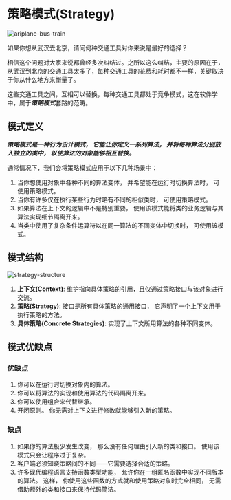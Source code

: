 # 策略模式(Strategy)

![ariplane-bus-train](https://tva1.sinaimg.cn/large/008i3skNgy1gxsrxo8biyj30zk0gowh2.jpg)

如果你想从武汉去北京，请问何种交通工具对你来说是最好的选择？

相信这个问题对大家来说都曾经多次纠结过。之所以这么纠结，主要的原因在于，从武汉到北京的交通工具太多了，每种交通工具的花费和耗时都不一样，关键取决于你从什么地方来衡量了。

这些交通工具之间，互相可以替换，每种交通工具都处于竞争模式，这在软件学中，属于***策略模式***套路的范畴。

## 模式定义

***策略模式是一种行为设计模式， 它能让你定义一系列算法， 并将每种算法分别放入独立的类中， 以使算法的对象能够相互替换。***

通常情况下，我们会将策略模式应用于以下几种场景中：

1. 当你想使用对象中各种不同的算法变体， 并希望能在运行时切换算法时， 可使用策略模式。
2. 当你有许多仅在执行某些行为时略有不同的相似类时， 可使用策略模式。
3. 如果算法在上下文的逻辑中不是特别重要， 使用该模式能将类的业务逻辑与其算法实现细节隔离开来。
4. 当类中使用了复杂条件运算符以在同一算法的不同变体中切换时， 可使用该模式。

## 模式结构

![strategy-structure](https://tva1.sinaimg.cn/large/008i3skNgy1gxss5erjdxj30og0kktae.jpg)

1. **上下文(Context)**: 维护指向具体策略的引用，且仅通过策略接口与该对象进行交流。
2. **策略(Strategy)**: 接口是所有具体策略的通用接口， 它声明了一个上下文用于执行策略的方法。
3. **具体策略(Concrete Strategies)**: 实现了上下文所用算法的各种不同变体。

## 模式优缺点

### 优缺点
1. 你可以在运行时切换对象内的算法。
2. 你可以将算法的实现和使用算法的代码隔离开来。
3. 你可以使用组合来代替继承。
4. 开闭原则。 你无需对上下文进行修改就能够引入新的策略。

### 缺点
1. 如果你的算法极少发生改变， 那么没有任何理由引入新的类和接口。 使用该模式只会让程序过于复杂。
2. 客户端必须知晓策略间的不同——它需要选择合适的策略。
3. 许多现代编程语言支持函数类型功能， 允许你在一组匿名函数中实现不同版本的算法。 这样， 你使用这些函数的方式就和使用策略对象时完全相同， 无需借助额外的类和接口来保持代码简洁。